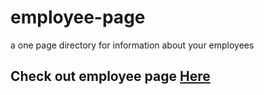 # employee-page
a one page directory for information about your employees

## Check out employee page <a href="https://employee-page.herokuapp.com/">Here</a>
